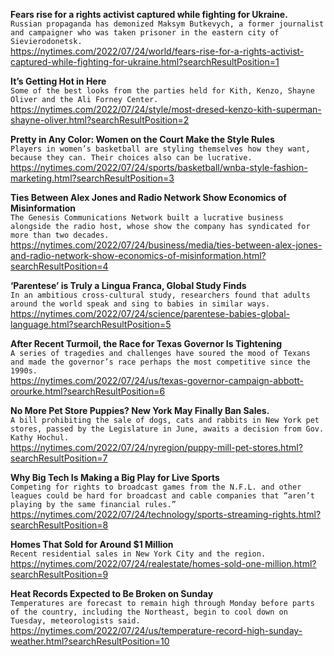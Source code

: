 **Fears rise for a rights activist captured while fighting for Ukraine.**\
`Russian propaganda has demonized Maksym Butkevych, a former journalist and campaigner who was taken prisoner in the eastern city of Sievierodonetsk.`\
https://nytimes.com/2022/07/24/world/fears-rise-for-a-rights-activist-captured-while-fighting-for-ukraine.html?searchResultPosition=1

**It’s Getting Hot in Here**\
`Some of the best looks from the parties held for Kith, Kenzo, Shayne Oliver and the Ali Forney Center.`\
https://nytimes.com/2022/07/24/style/most-dresed-kenzo-kith-superman-shayne-oliver.html?searchResultPosition=2

**Pretty in Any Color: Women on the Court Make the Style Rules**\
`Players in women’s basketball are styling themselves how they want, because they can. Their choices also can be lucrative.`\
https://nytimes.com/2022/07/24/sports/basketball/wnba-style-fashion-marketing.html?searchResultPosition=3

**Ties Between Alex Jones and Radio Network Show Economics of Misinformation**\
`The Genesis Communications Network built a lucrative business alongside the radio host, whose show the company has syndicated for more than two decades.`\
https://nytimes.com/2022/07/24/business/media/ties-between-alex-jones-and-radio-network-show-economics-of-misinformation.html?searchResultPosition=4

**‘Parentese’ is Truly a Lingua Franca, Global Study Finds**\
`In an ambitious cross-cultural study, researchers found that adults around the world speak and sing to babies in similar ways.`\
https://nytimes.com/2022/07/24/science/parentese-babies-global-language.html?searchResultPosition=5

**After Recent Turmoil, the Race for Texas Governor Is Tightening**\
`A series of tragedies and challenges have soured the mood of Texans and made the governor’s race perhaps the most competitive since the 1990s.`\
https://nytimes.com/2022/07/24/us/texas-governor-campaign-abbott-orourke.html?searchResultPosition=6

**No More Pet Store Puppies? New York May Finally Ban Sales.**\
`A bill prohibiting the sale of dogs, cats and rabbits in New York pet stores, passed by the Legislature in June, awaits a decision from Gov. Kathy Hochul.`\
https://nytimes.com/2022/07/24/nyregion/puppy-mill-pet-stores.html?searchResultPosition=7

**Why Big Tech Is Making a Big Play for Live Sports**\
`Competing for rights to broadcast games from the N.F.L. and other leagues could be hard for broadcast and cable companies that “aren’t playing by the same financial rules.”`\
https://nytimes.com/2022/07/24/technology/sports-streaming-rights.html?searchResultPosition=8

**Homes That Sold for Around $1 Million**\
`Recent residential sales in New York City and the region.`\
https://nytimes.com/2022/07/24/realestate/homes-sold-one-million.html?searchResultPosition=9

**Heat Records Expected to Be Broken on Sunday**\
`Temperatures are forecast to remain high through Monday before parts of the country, including the Northeast, begin to cool down on Tuesday, meteorologists said.`\
https://nytimes.com/2022/07/24/us/temperature-record-high-sunday-weather.html?searchResultPosition=10

